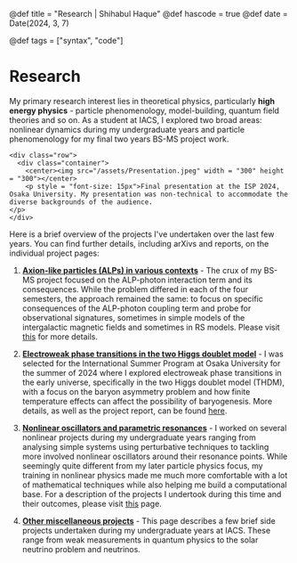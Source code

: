 @def title = "Research | Shihabul Haque"
@def hascode = true
@def date = Date(2024, 3, 7)

@def tags = ["syntax", "code"]

# Research
My primary research interest lies in theoretical physics, particularly **high energy physics** - particle phenomenology, model-building, quantum field theories and so on. As a student at IACS, I explored two broad areas: nonlinear dynamics during my undergraduate years and particle phenomenology for my final two years BS-MS project work. 
~~~
<div class="row">
  <div class="container">
    <center><img src="/assets/Presentation.jpeg" width = "300" height = "300"></center>
    <p style = "font-size: 15px">Final presentation at the ISP 2024, Osaka University. My presentation was non-technical to accommodate the diverse backgrounds of the audience. 
</p>
</div>
~~~
Here is a brief overview of the projects I've undertaken over the last few years. You can find further details, including arXivs and reports, on the individual project pages:

1. [**Axion-like particles (ALPs) in various contexts**](/axions/) - The crux of my BS-MS project focused on the ALP-photon interaction term and its consequences. While the problem differed in each of the four semesters, the approach remained the same: to focus on specific consequences of the ALP-photon coupling term and probe for observational signatures, sometimes in simple models of the intergalactic magnetic fields and sometimes in RS models. Please visit [this](/axions/) for more details.

2. [**Electroweak phase transitions in the two Higgs doublet model**](/thdm/) - I was selected for the International Summer Program at Osaka University for the summer of 2024 where I explored electroweak phase transitions in the early universe, specifically in the two Higgs doublet model (THDM), with a focus on the baryon asymmetry problem and how finite temperature effects can affect the possibility of baryogenesis. More details, as well as the project report, can be found [here](/thdm/).

3. [**Nonlinear oscillators and parametric resonances**](/nonlin/) - I worked on several nonlinear projects during my undergraduate years ranging from analysing simple systems using perturbative techniques to tackling more involved nonlinear oscillators around their resonance points. While seemingly quite different from my later particle physics focus, my training in nonlinear physics made me much more comfortable with a lot of mathematical techniques while also helping me build a computational base. For a description of the projects I undertook during this time and their outcomes, please visit [this](/nonlin/) page.

4. [**Other miscellaneous projects**](/miscproj/) - This page describes a few brief side projects undertaken during my undergraduate years at IACS. These range from weak measurements in quantum physics to the solar neutrino problem and neutrinos.
